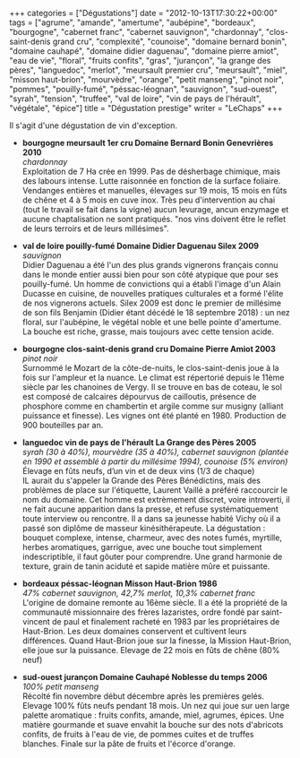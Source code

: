 +++
categories = ["Dégustations"]
date = "2012-10-13T17:30:22+00:00"
tags = ["agrume", "amande", "amertume", "aubépine", "bordeaux", "bourgogne", "cabernet franc", "cabernet sauvignon", "chardonnay", "clos-saint-denis grand cru", "complexité", "counoise", "domaine bernard bonin", "domaine cauhapé", "domaine didier daguenau", "domaine pierre amiot", "eau de vie", "floral", "fruits confits", "gras", "jurançon", "la grange des pères", "languedoc", "merlot", "meursault premier cru", "meursault", "miel", "misson haut-brion", "mourvèdre", "orange", "petit manseng", "pinot noir", "pommes", "pouilly-fumé", "péssac-léognan", "sauvignon", "sud-ouest", "syrah", "tension", "truffee", "val de loire", "vin de pays de l'hérault", "végétale", "épice"] 
title = "Dégustation prestige"
writer = "LeChaps"
+++

Il s'agit d'une dégustation de vin d'exception.

* **bourgogne meursault 1er cru Domaine Bernard Bonin Genevrières 2010**  
_chardonnay_  
Exploitation de 7 Ha crée en 1999. Pas de désherbage chimique, mais des labours intense. Lutte raisonnée en fonction de la surface foliaire. Vendanges entières et manuelles, élevages sur 19 mois, 15 mois en fûts de chêne et 4 à 5 mois en cuve inox. Très peu d'intervention au chai (tout le travail se fait dans la vigne) aucun levurage, ancun enzymage et aucune chaptalisation ne sont pratiqués. "nos vins doivent être le reflet de leurs terroirs et de leurs millésimes".

* **val de loire pouilly-fumé Domaine Didier Daguenau Silex 2009**  
_sauvignon_  
Didier Daguenau a été l'un des plus grands vignerons français connu dans le monde entier aussi bien pour son côté atypique que pour ses pouilly-fumé. Un homme de convictions qui a établi l'image d'un Alain Ducasse en cuisine, de nouvelles pratiques culturales et a formé l'élite de nos vignerons actuels. Silex 2009 est donc le premier de millésime de son fils Benjamin (Didier étant décédé le 18 septembre 2018) : un nez floral, sur l'aubépine, le végétal noble et une belle pointe d'amertume. La bouche est riche, grasse, mais toujours avec cette tension acide.

* **bourgogne clos-saint-denis grand cru Domaine Pierre Amiot 2003**  
_pinot noir_  
Surnommé le Mozart de la côte-de-nuits, le clos-saint-denis joue à la fois sur l'ampleur et la nuance. Le climat est répertorié depuis le 11ème siècle par les chanoines de Vergy. Il se trouve en bas de coteau, le sol est composé de calcaires dépourvus de cailloutis, présence de phosphore comme en chambertin et argile comme sur musigny (alliant puissance et finesse). Les vignes ont été planté en 1980. Production de 900 bouteilles par an.

* **languedoc vin de pays de l'hérault La Grange des Pères 2005**  
_syrah (30 à 40%), mourvèdre (35 à 40%), cabernet sauvignon (plantée en 1990 et assemblé à partir du millésime 1994), counoise (5% environ)_  
Élevage en fûts neufs, d’un vin et de deux vins (1/3 de chaque)  
IL aurait du s'appeler la Grande des Pères Bénédictins, mais des problèmes de place sur l'étiquette, Laurent Vaillé a préféré raccourcir le nom du domaine. Cet homme est extrèmement discret, voire introverti, il ne fait aucune apparition dans la presse, et refuse systématiquement toute interview ou rencontre. Il a dans sa jeunesse habité Vichy où il a passé son diplôme de masseur kinésithérapeute. La dégustation : bouquet complexe, intense, charmeur, avec des notes fumés, myrtille, herbes aromatiques, garrigue, avec une bouche tout simplement indescriptible, il faut gôuter pour comprendre. Une grand harmonie de texture, grain de tanin aciduté et sapide matière mûre et puissante.

* **bordeaux péssac-léognan Misson Haut-Brion 1986**  
_47% cabernet sauvignon, 42,7% merlot, 10,3% cabernet franc_  
L'origine de domaine remonte au 16ème siècle. Il a été la propriété de la communauté missionnaire des frères lazaristes, ordre fondé par saint-vincent de paul et finalement racheté en 1983 par les propriétaires de Haut-Brion. Les deux domaines conservent et cultivent leurs différences. Quand Haut-Brion joue sur la finesse, la Mission Haut-Brion, elle joue sur la puissance. Elevage de 22 mois en fûts de chêne (80% neuf)

* **sud-ouest jurançon Domaine Cauhapé Noblesse du temps 2006**  
_100% petit manseng_  
Récolté fin novembre début décembre après les premières gelés. Elevage 100% fûts neufs pendant 18 mois. Un nez qui joue sur uen large palette aromatique : fruits confits, amande, miel, agrumes, épices. Une matière gourmande et suave envahit la bouche sur des nots d'abricots confits, de fruits à l'eau de vie, de pommes cuites et de truffes blanches. Finale sur la pâte de fruits et l'écorce d'orange.
